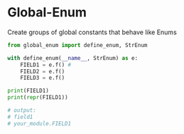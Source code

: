 # Global-Enum
Create groups of global constants that behave like Enums

```python
from global_enum import define_enum, StrEnum

with define_enum(__name__, StrEnum) as e:
    FIELD1 = e.f() # 
    FIELD2 = e.f()
    FIELD3 = e.f()

print(FIELD1)
print(repr(FIELD1))

# output:
# field1
# your_module.FIELD1
```
